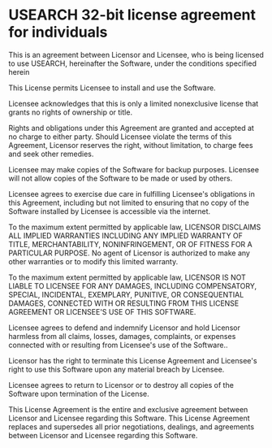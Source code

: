 # USEARCH 32-bit license agreement for individuals

This is an agreement between Licensor and Licensee, who is being licensed to use USEARCH, hereinafter the Software, under the conditions specified herein

This License permits Licensee to install and use the Software.

Licensee acknowledges that this is only a limited nonexclusive license that grants no rights of ownership or title.

Rights and obligations under this Agreement are granted and accepted at no charge to either party. Should Licensee violate the terms of this Agreement, Licensor reserves the right, without limitation, to charge fees and seek other remedies.

Licensee may make copies of the Software for backup purposes. Licensee will not allow copies of the Software to be made or used by others.

Licensee agrees to exercise due care in fulfilling Licensee's obligations in this Agreement, including but not limited to ensuring that no copy of the Software installed by Licensee is accessible via the internet.

To the maximum extent permitted by applicable law, LICENSOR DISCLAIMS ALL IMPLIED WARRANTIES INCLUDING ANY IMPLIED WARRANTY OF TITLE, MERCHANTABILITY, NONINFRINGEMENT, OR OF FITNESS FOR A PARTICULAR PURPOSE. No agent of Licensor is authorized to make any other warranties or to modify this limited warranty.

To the maximum extent permitted by applicable law, LICENSOR IS NOT LIABLE TO LICENSEE FOR ANY DAMAGES, INCLUDING COMPENSATORY, SPECIAL, INCIDENTAL, EXEMPLARY, PUNITIVE, OR CONSEQUENTIAL DAMAGES, CONNECTED WITH OR RESULTING FROM THIS LICENSE AGREEMENT OR LICENSEE'S USE OF THIS SOFTWARE.

Licensee agrees to defend and indemnify Licensor and hold Licensor harmless from all claims, losses, damages, complaints, or expenses connected with or resulting from Licensee's use of the Software..

Licensor has the right to terminate this License Agreement and Licensee's right to use this Software upon any material breach by Licensee.

Licensee agrees to return to Licensor or to destroy all copies of the Software upon termination of the License.

This License Agreement is the entire and exclusive agreement between Licensor and Licensee regarding this Software. This License Agreement replaces and supersedes all prior negotiations, dealings, and agreements between Licensor and Licensee regarding this Software.
